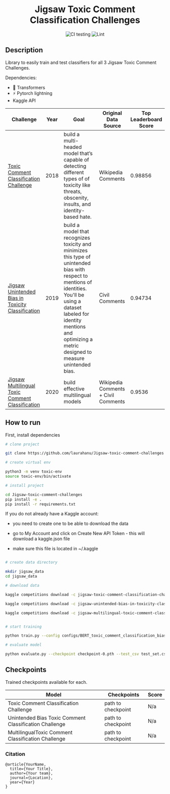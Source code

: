 <div align="center">    
 
# Jigsaw Toxic Comment Classification Challenges     

![CI testing](https://github.com/PyTorchLightning/deep-learning-project-template/workflows/CI%20testing/badge.svg?branch=master&event=push)
![Lint](https://github.com/laurahanu/Jigsaw-toxic-comment-challenges/workflows/Lint/badge.svg)

</div>
 
## Description   
Library to easily train and test classifiers for all 3 Jigsaw Toxic Comment Challenges.

Dependencies:
- 🤗 Transformers
- ⚡ Pytorch lightning 
- Kaggle API

| Challenge | Year | Goal | Original Data Source | Top Leaderboard Score
|-|-|-|-|-|
| [Toxic Comment Classification Challenge](https://www.kaggle.com/c/jigsaw-toxic-comment-classification-challenge) | 2018 |  build a multi-headed model that’s capable of detecting different types of of toxicity like threats, obscenity, insults, and identity-based hate. | Wikipedia Comments | 0.98856
| [Jigsaw Unintended Bias in Toxicity Classification](https://www.kaggle.com/c/jigsaw-unintended-bias-in-toxicity-classification) | 2019 | build a model that recognizes toxicity and minimizes this type of unintended bias with respect to mentions of identities. You'll be using a dataset labeled for identity mentions and optimizing a metric designed to measure unintended bias. | Civil Comments | 0.94734
| [Jigsaw Multilingual Toxic Comment Classification](https://www.kaggle.com/c/jigsaw-multilingual-toxic-comment-classification) | 2020 | build effective multilingual models | Wikipedia Comments + Civil Comments | 0.9536


## How to run   
First, install dependencies   
```bash
# clone project   

git clone https://github.com/laurahanu/Jigsaw-toxic-comment-challenges

# create virtual env

python3 -m venv toxic-env
source toxic-env/bin/activate

# install project   

cd Jigsaw-toxic-comment-challenges 
pip install -e . 
pip install -r requirements.txt
 ```    

 If you do not already have a Kaggle account: 
 - you need to create one to be able to download the data
 
 - go to My Account and click on Create New API Token - this will download a kaggle.json file

 - make sure this file is located in ~/.kaggle
 ```bash

# create data directory

mkdir jigsaw_data
cd jigsaw_data

# download data

kaggle competitions download -c jigsaw-toxic-comment-classification-challenge

kaggle competitions download -c jigsaw-unintended-bias-in-toxicity-classification

kaggle competitions download -c jigsaw-multilingual-toxic-comment-classification

```

 ```bash

# start training

python train.py --config configs/BERT_toxic_comment_classification_bias.json 

# evaluate model

python evaluate.py --checkpoint checkpoint-0.pth --test_csv test_set.csv

```
## Checkpoints

Trained checkpoints available for each.

| Model | Checkpoints | Score
|-|-|-|
| Toxic Comment Classification Challenge| path to checkpoint | N/a
| Unintended Bias Toxic Comment Classification Challenge | path to checkpoint | N/a
| MultilingualToxic Comment Classification Challenge | path to checkpoint | N/a

### Citation   
```
@article{YourName,
  title={Your Title},
  author={Your team},
  journal={Location},
  year={Year}
}
```   
